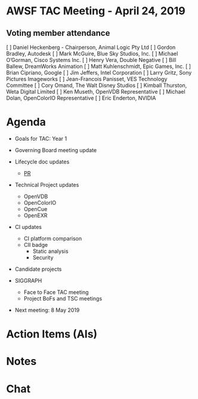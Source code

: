 # AWSF TAC Meeting - April 24, 2019

## Voting member attendance

[ ] Daniel Heckenberg - Chairperson, Animal Logic Pty Ltd
[ ] Gordon Bradley, Autodesk
[ ] Mark McGuire, Blue Sky Studios, Inc.
[ ] Michael O’Gorman, Cisco Systems Inc.
[ ] Henry Vera, Double Negative
[ ] Bill Ballew, DreamWorks Animation
[ ] Matt Kuhlenschmidt, Epic Games, Inc.
[ ] Brian Cipriano, Google
[ ] Jim Jeffers, Intel Corporation
[ ] Larry Gritz, Sony Pictures Imageworks
[ ] Jean-Francois Panisset, VES Technology Committee
[ ] Cory Omand, The Walt Disney Studios
[ ] Kimball Thurston, Weta Digital Limited
[ ] Ken Museth, OpenVDB Representative
[ ] Michael Dolan, OpenColorIO Representative
[ ] Eric Enderton, NVIDIA

# Agenda

- Goals for TAC: Year 1

- Governing Board meeting update

- Lifecycle doc updates
  - [PR](https://github.com/AcademySoftwareFoundation/tac/pull/36)

- Technical Project updates
  - OpenVDB
  - OpenColorIO
  - OpenCue
  - OpenEXR

- CI updates
  - CI platform comparison
  - CII badge
    - Static analysis
    - Security

- Candidate projects

- SIGGRAPH
  - Face to Face TAC meeting
  - Project BoFs and TSC meetings 
  
- Next meeting: 8 May 2019

# Action Items (AIs)

# Notes

# Chat

